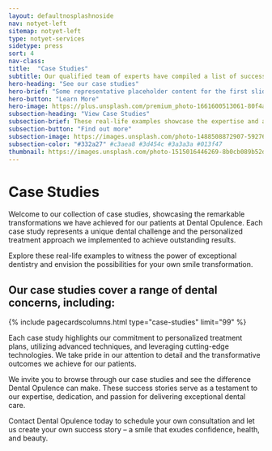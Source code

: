 ```yaml
---
layout: defaultnosplashnoside
nav: notyet-left
sitemap: notyet-left
type: notyet-services
sidetype: press
sort: 4
nav-class: 
title:  "Case Studies"
subtitle: Our qualified team of experts have compiled a list of success stories for your peace of mind
hero-heading: "See our case studies"
hero-brief: "Some representative placeholder content for the first slide"
hero-button: "Learn More"
hero-image: https://plus.unsplash.com/premium_photo-1661600513061-80f4a662375d?ixlib=rb-4.0.3&ixid=MnwxMjA3fDB8MHxwaG90by1wYWdlfHx8fGVufDB8fHx8&auto=format&fit=crop&w=1770&q=80
subsection-heading: "View Case Studies"
subsection-brief: These real-life examples showcase the expertise and attention to detail that sets Dental Opulence apart. Be inspired by the success stories and envision the possibilities for your own smile transformation.
subsection-button: "Find out more"
subsection-image: https://images.unsplash.com/photo-1488508872907-592763824245?ixlib=rb-4.0.3&ixid=MnwxMjA3fDB8MHxwaG90by1wYWdlfHx8fGVufDB8fHx8&auto=format&fit=crop&w=1770&q=80
subsection-color: "#332a27" #c3aea8 #3d454c #3a3a3a #013f47
thumbnail: https://images.unsplash.com/photo-1515016446269-8b0cb089b52d?ixlib=rb-4.0.3&ixid=MnwxMjA3fDB8MHxwaG90by1wYWdlfHx8fGVufDB8fHx8&auto=format&fit=crop&w=1770&q=80
---
```

# Case Studies

Welcome to our collection of case studies, showcasing the remarkable transformations we have achieved for our patients at Dental Opulence. Each case study represents a unique dental challenge and the personalized treatment approach we implemented to achieve outstanding results.

Explore these real-life examples to witness the power of exceptional dentistry and envision the possibilities for your own smile transformation.

## Our case studies cover a range of dental concerns, including:

{% include pagecardscolumns.html type="case-studies" limit="99" %}

Each case study highlights our commitment to personalized treatment plans, utilizing advanced techniques, and leveraging cutting-edge technologies. We take pride in our attention to detail and the transformative outcomes we achieve for our patients.

We invite you to browse through our case studies and see the difference Dental Opulence can make. These success stories serve as a testament to our expertise, dedication, and passion for delivering exceptional dental care.

Contact Dental Opulence today to schedule your own consultation and let us create your own success story – a smile that exudes confidence, health, and beauty.
